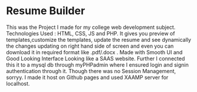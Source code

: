 # Resume Builder
This was the Project I made for my college web development subject.
Technologies Used : HTML, CSS, JS and PHP.
It gives you preview of templates,customize the templates, update the resume and see dynamically the changes updating on right hand side of screen and even you can download it in required format like .pdf/.docx . Made with Smooth UI and Good Looking Interface Looking like a SAAS website.
Further I connected this it to a mysql db through myPHPadmin where I ensured login and signin authentication through it. Though there was no Session Management, sorryy.
I made it host on Github pages and used XAAMP server for localhost.

